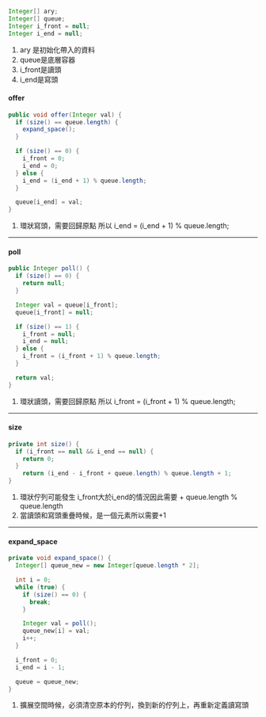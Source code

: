 ```java
Integer[] ary;
Integer[] queue;
Integer i_front = null;
Integer i_end = null;
```

1. ary 是初始化帶入的資料
2. queue是底層容器
3. i_front是讀頭
4. i_end是寫頭

#### offer
```java
public void offer(Integer val) {
  if (size() == queue.length) {
    expand_space();
  }

  if (size() == 0) {
    i_front = 0;
    i_end = 0;
  } else {
    i_end = (i_end + 1) % queue.length;
  }

  queue[i_end] = val;
}
```

1. 環狀寫頭，需要回歸原點
   所以 i_end = (i_end + 1) % queue.length;

---

#### poll
```java
public Integer poll() {
  if (size() == 0) {
    return null;
  }

  Integer val = queue[i_front];
  queue[i_front] = null;

  if (size() == 1) {
    i_front = null;
    i_end = null;
  } else {
    i_front = (i_front + 1) % queue.length;
  }

  return val;
}
```

1. 環狀讀頭，需要回歸原點
   所以 i_front = (i_front + 1) % queue.length;

---

#### size
```java
private int size() {
  if (i_front == null && i_end == null) {
    return 0;
  }
    return (i_end - i_front + queue.length) % queue.length + 1;
}
```

1. 環狀佇列可能發生 i_front大於i_end的情況因此需要 + queue.length % queue.length
2. 當讀頭和寫頭重疊時候，是一個元素所以需要+1

---

#### expand_space
```java
private void expand_space() {
  Integer[] queue_new = new Integer[queue.length * 2];

  int i = 0;
  while (true) {
    if (size() == 0) {
      break;
    }

    Integer val = poll();
    queue_new[i] = val;
    i++;
  }

  i_front = 0;
  i_end = i - 1;

  queue = queue_new;
}
```

1. 擴展空間時候，必須清空原本的佇列，換到新的佇列上，再重新定義讀寫頭